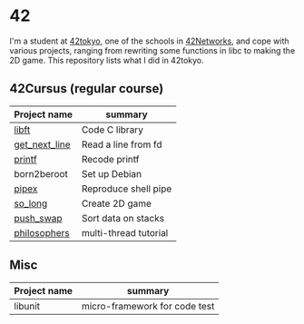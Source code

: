 # 42

I'm a student at [42tokyo](https://42tokyo.jp/), one of the schools in [42Networks](https://www.42network.org/), and cope with various projects, ranging from rewriting some functions in libc to making the 2D game.
This repository lists what I did in 42tokyo.

## 42Cursus (regular course)

Project name | summary
--- | ---
[libft](https://github.com/tohsumi1205/42-libft) | Code C library
[get_next_line](https://github.com/tohsumi1205/42-get_next_line) | Read a line from fd
[printf](https://github.com/tohsumi1205/42-printf) | Recode printf
born2beroot | Set up Debian
[pipex](https://github.com/tohsumi1205/42-pipex) | Reproduce shell pipe
[so_long](https://github.com/tohsumi1205/42-so_long) | Create 2D game
[push_swap](https://github.com/tohsumi1205/42-push_swap) | Sort data on stacks
[philosophers](https://github.com/tohsumi1205/42-philosophers) | multi-thread tutorial

## Misc

Project name | summary
--- | ---
libunit | micro-framework for code test

